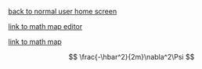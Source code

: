 [back to normal user home screen](index.html)

[link to math map editor](mathmapeditor.html)

[link to math map](maps/math)

$$
\frac{-\hbar^2}{2m}\nabla^2\Psi
$$